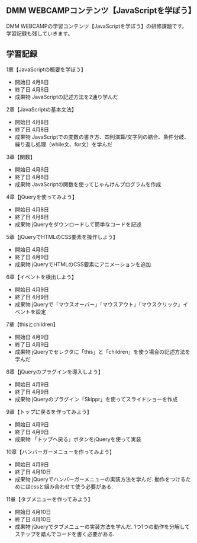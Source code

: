 ## DMM WEBCAMPコンテンツ【JavaScriptを学ぼう】
DMM WEBCAMPの学習コンテンツ【JavaScriptを学ぼう】の研修課題です。
学習記録も残していきます。

## 学習記録
1章【JavaScriptの概要を学ぼう】
- 開始日 4月8日
- 終了日 4月8日
- 成果物 JavaScriptの記述方法を2通り学んだ

2章【JavaScriptの基本文法】
- 開始日 4月8日
- 終了日 4月8日
- 成果物 JavaScriptでの変数の書き方、四則演算/文字列の結合、条件分岐、繰り返し処理（while文、for文）を学んだ

3章【関数】
- 開始日 4月8日
- 終了日 4月8日
- 成果物 JavaScriptの関数を使ってじゃんけんプログラムを作成

4章【jQueryを使ってみよう】
- 開始日 4月8日
- 終了日 4月8日
- 成果物 jQueryをダウンロードして簡単なコードを記述

5章【jQueryでHTMLのCSS要素を操作しよう】
- 開始日 4月8日
- 終了日 4月9日
- 成果物 jQueryでHTMLのCSS要素にアニメーションを追加

6章【イベントを検出しよう】
- 開始日 4月9日
- 終了日 4月9日
- 成果物 jQueryで「マウスオーバー」「マウスアウト」「マウスクリック」イベントを設定

7章【thisとchildren】
- 開始日 4月9日
- 終了日 4月9日
- 成果物 jQueryでセレクタに「this」と「children」を使う場合の記述方法を学んだ

8章【jQueryのプラグインを導入しよう】
- 開始日 4月9日
- 終了日 4月9日
- 成果物 jQueryのプラグイン「Skippr」を使ってスライドショーを作成

9章【トップに戻るを作ってみよう】
- 開始日 4月9日
- 終了日 4月9日
- 成果物 「トップへ戻る」ボタンをjQueryを使って実装

10章【ハンバーガーメニューを作ってみよう】
- 開始日 4月9日
- 終了日 4月10日
- 成果物 jQueryでハンバーガーメニューの実装方法を学んだ. 動作をつけるためにはcssと組み合わせて使う必要がある.

11章【タブメニューを作ってみよう】
- 開始日 4月10日
- 終了日 4月10日
- 成果物 jQueryでタブメニューの実装方法を学んだ. 1つ1つの動作を分解してステップを踏んでコードを書く必要がある.